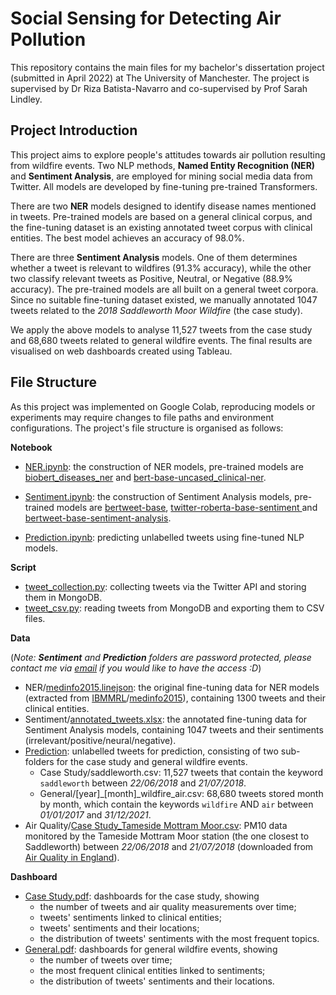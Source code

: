 # Social Sensing for Detecting Air Pollution
This repository contains the main files for my bachelor's dissertation project (submitted in April 2022) at The University of Manchester. The project is supervised by Dr Riza Batista-Navarro and co-supervised by Prof Sarah Lindley.

## Project Introduction
This project aims to explore people's attitudes towards air pollution resulting from wildfire events. Two NLP methods, **Named Entity Recognition (NER)** and **Sentiment Analysis**, are employed for mining social media data from Twitter. All models are developed by fine-tuning pre-trained Transformers.

There are two **NER** models designed to identify disease names mentioned in tweets. Pre-trained models are based on a general clinical corpus, and the fine-tuning dataset is an existing annotated tweet corpus with clinical entities. The best model achieves an accuracy of 98.0%.

There are three **Sentiment Analysis** models. One of them determines whether a tweet is relevant to wildfires (91.3% accuracy), while the other two classify relevant tweets as Positive, Neutral, or Negative (88.9% accuracy). The pre-trained models are all built on a general tweet corpora. Since no suitable fine-tuning dataset existed, we manually annotated 1047 tweets related to the *2018 Saddleworth Moor Wildfire* (the case study).

We apply the above models to analyse 11,527 tweets from the case study and 68,680 tweets related to general wildfire events. The final results are visualised on web dashboards created using Tableau.

## File Structure
As this project was implemented on Google Colab, reproducing models or experiments may require changes to file paths and environment configurations. The project's file structure is organised as follows:

**Notebook**

 - [NER.ipynb](https://github.com/jingxuanchen916/Social-Sensing-for-Detecting-Air-Pollution/blob/main/Notebook/NER.ipynb): the construction of NER models, pre-trained models are [biobert_diseases_ner](https://huggingface.co/alvaroalon2/biobert_diseases_ner) and [bert-base-uncased_clinical-ner](https://huggingface.co/samrawal/bert-base-uncased_clinical-ner).

 - [Sentiment.ipynb](https://github.com/jingxuanchen916/Social-Sensing-for-Detecting-Air-Pollution/blob/main/Notebook/Sentiment.ipynb): the construction of Sentiment Analysis models, pre-trained models are [bertweet-base](https://huggingface.co/vinai/bertweet-base), [twitter-roberta-base-sentiment ](https://huggingface.co/cardiffnlp/twitter-roberta-base-sentiment) and [bertweet-base-sentiment-analysis](https://huggingface.co/finiteautomata/bertweet-base-sentiment-analysis).
 - [Prediction.ipynb](https://github.com/jingxuanchen916/Social-Sensing-for-Detecting-Air-Pollution/blob/main/Notebook/Prediction.ipynb): predicting unlabelled tweets using fine-tuned NLP models.


**Script**

 - [tweet_collection.py](https://github.com/jingxuanchen916/Social-Sensing-for-Detecting-Air-Pollution/blob/main/Script/tweet_collection.py): collecting tweets via the Twitter API and storing them in MongoDB.
 - [tweet_csv.py](https://github.com/jingxuanchen916/Social-Sensing-for-Detecting-Air-Pollution/blob/main/Script/tweet_csv.py): reading tweets from MongoDB and exporting them to CSV files.


**Data**

(*Note: **Sentiment** and **Prediction** folders are password protected, please contact me via [email](mailto:jingxuanchen916@gmail.com) if you would like to have the access :D*)

 - NER/[medinfo2015.linejson](https://github.com/IBMMRL/medinfo2015/blob/162f6f1dd4f5f162bea02a62d2cb393f3ac605d4/medinfo2015.linejson): the original fine-tuning data for NER models (extracted from [IBMMRL](https://github.com/IBMMRL)/[medinfo2015](https://github.com/IBMMRL/medinfo2015)), containing 1300 tweets and their clinical entities.
 - Sentiment/[annotated_tweets.xlsx](https://github.com/jingxuanchen916/Social-Sensing-for-Detecting-Air-Pollution/blob/main/Data/Sentiment/annotated_tweets.xlsx): the annotated fine-tuning data for Sentiment Analysis models, containing 1047 tweets and their sentiments (irrelevant/positive/neural/negative).
 - [Prediction](https://github.com/jingxuanchen916/Social-Sensing-for-Detecting-Air-Pollution/blob/main/Data/Prediction.zip): unlabelled tweets for prediction, consisting of two sub-folders for the case study and general wildfire events.
	 - Case Study/saddleworth.csv: 11,527 tweets that contain the keyword ``saddleworth`` between *22/06/2018* and *21/07/2018*.
	 - General/[year]_[month]_wildfire_air.csv: 68,680 tweets stored month by month, which contain the keywords ``wildfire`` AND  ``air`` between *01/01/2017* and *31/12/2021*.
 - Air Quality/[Case Study_Tameside Mottram Moor.csv](https://github.com/jingxuanchen916/Social-Sensing-for-Detecting-Air-Pollution/blob/main/Data/Air%20Quality/Case%20Study_Tameside%20Mottram%20Moor.csv): PM10 data monitored by the Tameside Mottram Moor station (the one closest to Saddleworth) between *22/06/2018* and *21/07/2018* (downloaded from [Air Quality in England](https://www.airqualityengland.co.uk)).



**Dashboard**

 - [Case Study.pdf](https://github.com/jingxuanchen916/Social-Sensing-for-Detecting-Air-Pollution/blob/main/Dashboard/Case%20Study.pdf): dashboards for the case study, showing
	 - the number of tweets and air quality measurements over time;
	 - tweets' sentiments linked to clinical entities;
	 - tweets' sentiments and their locations;
	 - the distribution of tweets' sentiments with the most frequent topics.
 - [General.pdf](https://github.com/jingxuanchen916/Social-Sensing-for-Detecting-Air-Pollution/blob/main/Dashboard/General.pdf): dashboards for general wildfire events, showing
	 - the number of tweets over time;
	 - the most frequent clinical entities linked to sentiments;
	 - the distribution of tweets' sentiments and their locations.

